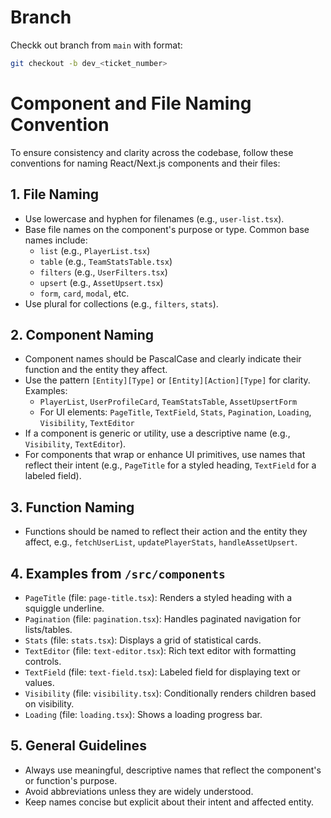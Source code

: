 # Branch

Checkk out branch from `main` with format:

```bash
git checkout -b dev_<ticket_number>
```

# Component and File Naming Convention

To ensure consistency and clarity across the codebase, follow these conventions for naming React/Next.js components and their files:

## 1. File Naming

- Use lowercase and hyphen for filenames (e.g., `user-list.tsx`).
- Base file names on the component's purpose or type. Common base names include:
  - `list` (e.g., `PlayerList.tsx`)
  - `table` (e.g., `TeamStatsTable.tsx`)
  - `filters` (e.g., `UserFilters.tsx`)
  - `upsert` (e.g., `AssetUpsert.tsx`)
  - `form`, `card`, `modal`, etc.
- Use plural for collections (e.g., `filters`, `stats`).

## 2. Component Naming

- Component names should be PascalCase and clearly indicate their function and the entity they affect.
- Use the pattern `[Entity][Type]` or `[Entity][Action][Type]` for clarity. Examples:
  - `PlayerList`, `UserProfileCard`, `TeamStatsTable`, `AssetUpsertForm`
  - For UI elements: `PageTitle`, `TextField`, `Stats`, `Pagination`, `Loading`, `Visibility`, `TextEditor`
- If a component is generic or utility, use a descriptive name (e.g., `Visibility`, `TextEditor`).
- For components that wrap or enhance UI primitives, use names that reflect their intent (e.g., `PageTitle` for a styled heading, `TextField` for a labeled field).

## 3. Function Naming

- Functions should be named to reflect their action and the entity they affect, e.g., `fetchUserList`, `updatePlayerStats`, `handleAssetUpsert`.

## 4. Examples from `/src/components`

- `PageTitle` (file: `page-title.tsx`): Renders a styled heading with a squiggle underline.
- `Pagination` (file: `pagination.tsx`): Handles paginated navigation for lists/tables.
- `Stats` (file: `stats.tsx`): Displays a grid of statistical cards.
- `TextEditor` (file: `text-editor.tsx`): Rich text editor with formatting controls.
- `TextField` (file: `text-field.tsx`): Labeled field for displaying text or values.
- `Visibility` (file: `visibility.tsx`): Conditionally renders children based on visibility.
- `Loading` (file: `loading.tsx`): Shows a loading progress bar.

## 5. General Guidelines

- Always use meaningful, descriptive names that reflect the component's or function's purpose.
- Avoid abbreviations unless they are widely understood.
- Keep names concise but explicit about their intent and affected entity.
